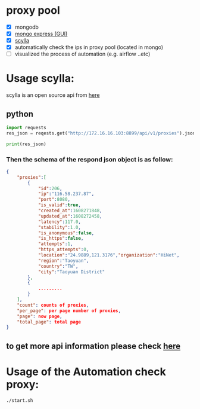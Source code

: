 # proxy pool
- [x] mongodb
- [x] [mongo express (GUI)](http://172.16.16.103:8082/)
- [x] [scylla](https://github.com/imWildCat/scylla)
- [x] automatically check the ips in proxy pool (located in mongo)
- [ ] visualized the process of automation (e.g. airflow ..etc)

# Usage scylla:
scylla is an open source api from [here](https://github.com/imWildCat/scylla) 

## python
```python
import requests
res_json = reqests.get("http://172.16.16.103:8899/api/v1/proxies").json()

print(res_json)
```
### Then the schema of the respond json object is as follow:
```json
{
    "proxies":[
        {
            "id":206,
            "ip":"116.58.237.87",
            "port":8080,
            "is_valid":true,
            "created_at":1608271848,
            "updated_at":1608272458,
            "latency":117.0,
            "stability":1.0,
            "is_anonymous":false,
            "is_https":false,
            "attempts":1,
            "https_attempts":0,
            "location":"24.9889,121.3176","organization":"HiNet",
            "region":"Taoyuan",
            "country":"TW",
            "city":"Taoyuan District"
        },
        {
            .........
        }    
    ],
    "count": counts of proxies,
    "per_page": per page number of proxies,
    "page": now page,
    "total_page": total page
}
```
to get more api information please check [here](https://github.com/imWildCat/scylla)
---
# Usage of the Automation check proxy:
```cmd
./start.sh
```

